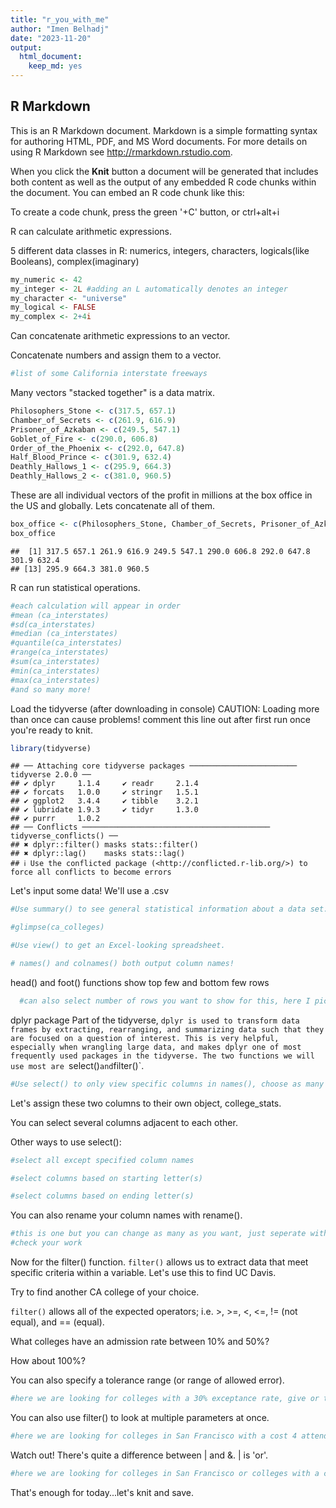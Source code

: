 ```yaml
---
title: "r_you_with_me"
author: "Imen Belhadj"
date: "2023-11-20"
output: 
  html_document: 
    keep_md: yes
---
```




## R Markdown

This is an R Markdown document. Markdown is a simple formatting syntax for authoring HTML, PDF, and MS Word documents. For more details on using R Markdown see <http://rmarkdown.rstudio.com>.

When you click the **Knit** button a document will be generated that includes both content as well as the output of any embedded R code chunks within the document. You can embed an R code chunk like this:


To create a code chunk, press the green '+C' button, or ctrl+alt+i

R can calculate arithmetic expressions.



5 different data classes in R: numerics, integers, characters, logicals(like Booleans), complex(imaginary)

```r
my_numeric <- 42
my_integer <- 2L #adding an L automatically denotes an integer
my_character <- "universe"
my_logical <- FALSE
my_complex <- 2+4i
```

Can concatenate arithmetic expressions to an vector.


Concatenate numbers and assign them to a vector.

```r
#list of some California interstate freeways
```

Many vectors "stacked together" is a data matrix.

```r
Philosophers_Stone <- c(317.5, 657.1)
Chamber_of_Secrets <- c(261.9, 616.9)
Prisoner_of_Azkaban <- c(249.5, 547.1)
Goblet_of_Fire <- c(290.0, 606.8)
Order_of_the_Phoenix <- c(292.0, 647.8)
Half_Blood_Prince <- c(301.9, 632.4)
Deathly_Hallows_1 <- c(295.9, 664.3)
Deathly_Hallows_2 <- c(381.0, 960.5)
```
These are all individual vectors of the profit in millions at the box office in the US and globally. 
Lets concatenate all of them.

```r
box_office <- c(Philosophers_Stone, Chamber_of_Secrets, Prisoner_of_Azkaban, Goblet_of_Fire, Order_of_the_Phoenix, Half_Blood_Prince, Deathly_Hallows_1, Deathly_Hallows_2)
box_office
```

```
##  [1] 317.5 657.1 261.9 616.9 249.5 547.1 290.0 606.8 292.0 647.8 301.9 632.4
## [13] 295.9 664.3 381.0 960.5
```


R can run statistical operations.

```r
#each calculation will appear in order
#mean (ca_interstates)
#sd(ca_interstates)
#median (ca_interstates)
#quantile(ca_interstates)
#range(ca_interstates)
#sum(ca_interstates)
#min(ca_interstates)
#max(ca_interstates)
#and so many more!
```
Load the tidyverse (after downloading in console)
CAUTION: Loading more than once can cause problems! comment this line out after first run once you're ready to knit.

```r
library(tidyverse)
```

```
## ── Attaching core tidyverse packages ──────────────────────── tidyverse 2.0.0 ──
## ✔ dplyr     1.1.4     ✔ readr     2.1.4
## ✔ forcats   1.0.0     ✔ stringr   1.5.1
## ✔ ggplot2   3.4.4     ✔ tibble    3.2.1
## ✔ lubridate 1.9.3     ✔ tidyr     1.3.0
## ✔ purrr     1.0.2     
## ── Conflicts ────────────────────────────────────────── tidyverse_conflicts() ──
## ✖ dplyr::filter() masks stats::filter()
## ✖ dplyr::lag()    masks stats::lag()
## ℹ Use the conflicted package (<http://conflicted.r-lib.org/>) to force all conflicts to become errors
```
Let's input some data! We'll use a .csv


```r
#Use summary() to see general statistical information about a data set.
```

```r
#glimpse(ca_colleges)
```

```r
#Use view() to get an Excel-looking spreadsheet.
```


```r
# names() and colnames() both output column names!
```
head() and foot() functions show top few and bottom few rows


```r
  #can also select number of rows you want to show for this, here I picked 2
```

dplyr package 
Part of the tidyverse, `dplyr is used to transform data frames by extracting, rearranging, and summarizing data such that they are focused on a question of interest. This is very helpful,  especially when wrangling large data, and makes dplyr one of most frequently used packages in the tidyverse. The two functions we will use most are `select()` and `filter()`.  

```r
#Use select() to only view specific columns in names(), choose as many as you want.
```
Let's assign these two columns to their own object, college_stats.


You can select several columns adjacent to each other.

Other ways to use select():


```r
#select all except specified column names
```

```r
#select columns based on starting letter(s)
```

```r
#select columns based on ending letter(s)
```
You can also rename your column names with rename().

```r
#this is one but you can change as many as you want, just seperate with commas 
#check your work
```

Now for the filter() function. `filter()` allows us to extract data that meet specific criteria within a variable. Let's use this to find UC Davis.

Try to find another CA college of your choice.


`filter()` allows all of the expected operators; i.e. >, >=, <, <=, != (not equal), and == (equal).

What colleges have an admission rate between 10% and 50%?


How about 100%? 


You can also specify a tolerance range (or range of allowed error).

```r
#here we are looking for colleges with a 30% exceptance rate, give or take 1%
```
You can also use filter() to look at multiple parameters at once. 

```r
#here we are looking for colleges in San Francisco with a cost 4 attendance >= $20000
```
Watch out! There's quite a difference between | and &. | is 'or'.

```r
#here we are looking for colleges in San Francisco or colleges with a cost 4 attendance >= $20000
```

That's enough for today...let's knit and save.

